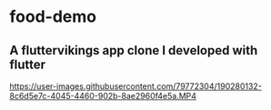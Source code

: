 # food-demo

## A fluttervikings app clone I developed with flutter

https://user-images.githubusercontent.com/79772304/190280132-8c6d5e7c-4045-4460-902b-8ae2960f4e5a.MP4
